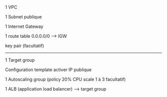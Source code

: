 1 VPC

1 Subnet publique

1 Internet Gateway

1 route table 0.0.0.0/0 --> IGW

key pair (facultatif)

---

1 Target group

Configuration template activer IP publique

1 Autoscaling group (policy 20% CPU scale 1 à 3 facultatif)

1 ALB (application load balancer) --> target group
